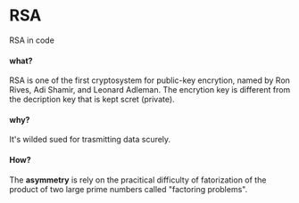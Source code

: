 # RSA
RSA in code 

#### what?
RSA is one of the first cryptosystem for public-key encrytion, named by Ron Rives, Adi Shamir, and Leonard Adleman.
The encrytion key is different from the decription key that is kept scret (private).

#### why?
It's wilded sued for trasmitting data scurely.

#### How?
The **asymmetry** is rely on the pracitical difficulty of fatorization of the product of two large prime numbers called "factoring problems".



